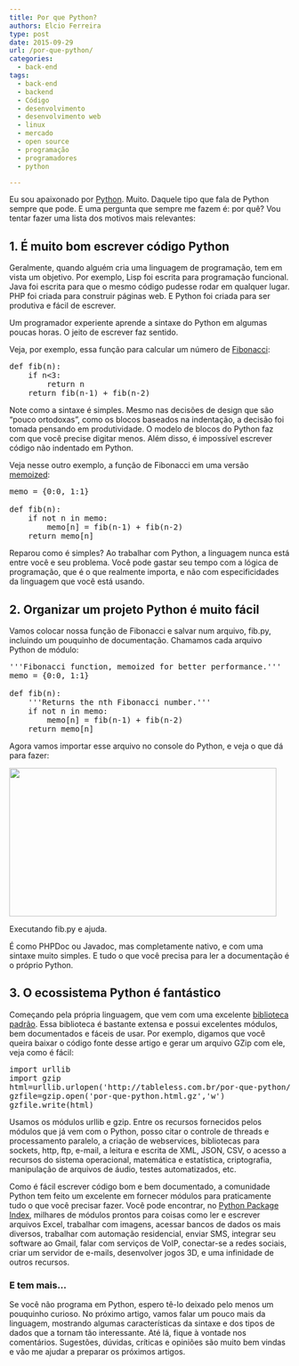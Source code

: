 ```yaml
---
title: Por que Python?
authors: Elcio Ferreira
type: post
date: 2015-09-29
url: /por-que-python/
categories:
  - back-end
tags:
  - back-end
  - backend
  - Código
  - desenvolvimento
  - desenvolvimento web
  - linux
  - mercado
  - open source
  - programação
  - programadores
  - python

---
```

Eu sou apaixonado por [Python][1]. Muito. Daquele tipo que fala de Python sempre que pode. E uma pergunta que sempre me fazem é: por quê? Vou tentar fazer uma lista dos motivos mais relevantes:

## 1. É muito bom escrever código Python

Geralmente, quando alguém cria uma linguagem de programação, tem em vista um objetivo. Por exemplo, Lisp foi escrita para programação funcional. Java foi escrita para que o mesmo código pudesse rodar em qualquer lugar. PHP foi criada para construir páginas web. E Python foi criada para ser produtiva e fácil de escrever.

Um programador experiente aprende a sintaxe do Python em algumas poucas horas. O jeito de escrever faz sentido.

Veja, por exemplo, essa função para calcular um número de [Fibonacci][2]:

<pre>def fib(n):
    if n&lt;3:
        return n
    return fib(n-1) + fib(n-2)</pre>

Note como a sintaxe é simples. Mesmo nas decisões de design que são &#8220;pouco ortodoxas&#8221;, como os blocos baseados na indentação, a decisão foi tomada pensando em produtividade. O modelo de blocos do Python faz com que você precise digitar menos. Além disso, é impossível escrever código não indentado em Python.

Veja nesse outro exemplo, a função de Fibonacci em uma versão [memoized][3]:

<pre>memo = {0:0, 1:1}

def fib(n):
    if not n in memo:
        memo[n] = fib(n-1) + fib(n-2)
    return memo[n]</pre>

Reparou como é simples? Ao trabalhar com Python, a linguagem nunca está entre você e seu problema. Você pode gastar seu tempo com a lógica de programação, que é o que realmente importa, e não com especificidades da linguagem que você está usando.

## 2. Organizar um projeto Python é muito fácil

Vamos colocar nossa função de Fibonacci e salvar num arquivo, fib.py, incluindo um pouquinho de documentação. Chamamos cada arquivo Python de módulo:

<pre>'''Fibonacci function, memoized for better performance.'''
memo = {0:0, 1:1}

def fib(n):
    '''Returns the nth Fibonacci number.'''
    if not n in memo:
        memo[n] = fib(n-1) + fib(n-2)
    return memo[n]</pre>

Agora vamos importar esse arquivo no console do Python, e veja o que dá para fazer:

<div style="width: 490px" class="wp-caption alignnone">
  <img class="" src="https://elcio.com.br/uploads/2015/09/fib.gif" alt="" width="480" height="267" />
  
  <p class="wp-caption-text">
    Executando fib.py e ajuda.
  </p>
</div>

É como PHPDoc ou Javadoc, mas completamente nativo, e com uma sintaxe muito simples. E tudo o que você precisa para ler a documentação é o próprio Python.

## 3. O ecossistema Python é fantástico

Começando pela própria linguagem, que vem com uma excelente [biblioteca padrão][4]. Essa biblioteca é bastante extensa e possui excelentes módulos, bem documentados e fáceis de usar. Por exemplo, digamos que você queira baixar o código fonte desse artigo e gerar um arquivo GZip com ele, veja como é fácil:

<pre>import urllib
import gzip
html=urllib.urlopen('http://tableless.com.br/por-que-python/').read()
gzfile=gzip.open('por-que-python.html.gz','w')
gzfile.write(html)</pre>

Usamos os módulos urllib e gzip. Entre os recursos fornecidos pelos módulos que já vem com o Python, posso citar o controle de threads e processamento paralelo, a criação de webservices, bibliotecas para sockets, http, ftp, e-mail, a leitura e escrita de XML, JSON, CSV, o acesso a recursos do sistema operacional, matemática e estatística, criptografia, manipulação de arquivos de áudio, testes automatizados, etc.

Como é fácil escrever código bom e bem documentado, a comunidade Python tem feito um excelente em fornecer módulos para praticamente tudo o que você precisar fazer. Você pode encontrar, no [Python Package Index][5], milhares de módulos prontos para coisas como ler e escrever arquivos Excel, trabalhar com imagens, acessar bancos de dados os mais diversos, trabalhar com automação residencial, enviar SMS, integrar seu software ao Gmail, falar com serviços de VoIP, conectar-se a redes sociais, criar um servidor de e-mails, desenvolver jogos 3D, e uma infinidade de outros recursos.

### E tem mais&#8230;

Se você não programa em Python, espero tê-lo deixado pelo menos um pouquinho curioso. No próximo artigo, vamos falar um pouco mais da linguagem, mostrando algumas características da sintaxe e dos tipos de dados que a tornam tão interessante. Até lá, fique à vontade nos comentários. Sugestões, dúvidas, críticas e opiniões são muito bem vindas e vão me ajudar a preparar os próximos artigos.

&nbsp;

 [1]: https://www.python.org/
 [2]: https://pt.wikipedia.org/wiki/Sequ%C3%AAncia_de_Fibonacci
 [3]: https://en.wikipedia.org/wiki/Memoization
 [4]: https://docs.python.org/3/library/
 [5]: https://pypi.python.org/pypi